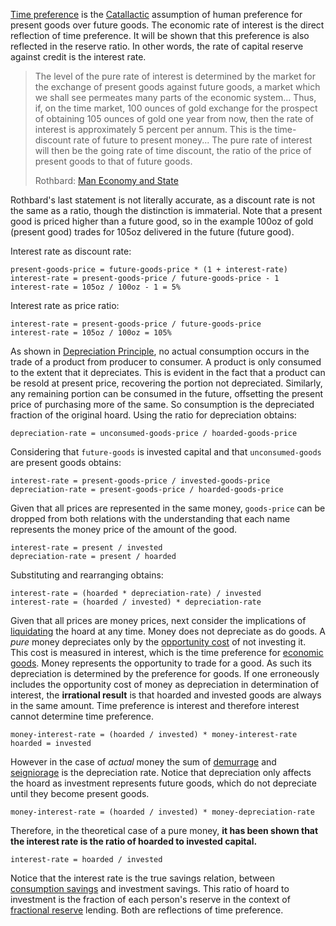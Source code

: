 [Time preference](https://en.wikipedia.org/wiki/Time_preference) is the [Catallactic](https://en.wikipedia.org/wiki/Catallactics) assumption of human preference for present goods over future goods. The economic rate of interest is the direct reflection of time preference. It will be shown that this preference is also reflected in the reserve ratio. In other words, the rate of capital reserve against credit is the interest rate.

> The level of the pure rate of interest is determined by the market for the exchange of present goods against future goods, a market which we shall see permeates many parts of the economic system... Thus, if, on the time market, 100 ounces of gold exchange for the prospect of obtaining 105 ounces of gold one year from now, then the rate of interest is approximately 5 percent per annum. This is the time-discount rate of future to present money... The pure rate of interest will then be the going rate of time discount, the ratio of the price of present goods to that of future goods.
>
> Rothbard: [Man Economy and State](https://mises.org/library/man-economy-and-state-power-and-market/html/p/989)

Rothbard's last statement is not literally accurate, as a discount rate is not the same as a ratio, though the distinction is immaterial. Note that a present good is priced higher than a future good, so in the example 100oz of gold (present good) trades for 105oz delivered in the future (future good).

Interest rate as discount rate:
```
present-goods-price = future-goods-price * (1 + interest-rate)
interest-rate = present-goods-price / future-goods-price - 1 
interest-rate = 105oz / 100oz - 1 = 5%
```
Interest rate as price ratio:
```
interest-rate = present-goods-price / future-goods-price
interest-rate = 105oz / 100oz = 105%
```
As shown in [Depreciation Principle](Depreciation-Principle), no actual consumption occurs in the trade of a product from producer to consumer. A product is only consumed to the extent that it depreciates. This is evident in the fact that a product can be resold at present price, recovering the portion not depreciated. Similarly, any remaining portion can be consumed in the future, offsetting the present price of purchasing more of the same. So consumption is the depreciated fraction of the original hoard. Using the ratio for depreciation obtains:
```
depreciation-rate = unconsumed-goods-price / hoarded-goods-price
```
Considering that `future-goods` is invested capital and that `unconsumed-goods` are present goods obtains:
```
interest-rate = present-goods-price / invested-goods-price
depreciation-rate = present-goods-price / hoarded-goods-price
```
Given that all prices are represented in the same money, `goods-price` can be dropped from both relations with the understanding that each name represents the money price of the amount of the good.
```
interest-rate = present / invested
depreciation-rate = present / hoarded
```
Substituting and rearranging obtains:
```
interest-rate = (hoarded * depreciation-rate) / invested
interest-rate = (hoarded / invested) * depreciation-rate
```
Given that all prices are money prices, next consider the implications of [liquidating](https://en.wikipedia.org/wiki/Liquidation) the hoard at any time. Money does not depreciate as do goods. A *pure* money depreciates only by the [opportunity cost](https://en.wikipedia.org/wiki/Opportunity_cost) of not investing it. This cost is measured in interest, which is the time preference for [economic goods](https://en.wikipedia.org/wiki/Goods). Money represents the opportunity to trade for a good. As such its depreciation is determined by the preference for goods. If one erroneously includes the opportunity cost of money as depreciation in determination of interest, the **irrational result** is that hoarded and invested goods are always in the same amount. Time preference is interest and therefore interest cannot determine time preference.
```
money-interest-rate = (hoarded / invested) * money-interest-rate
hoarded = invested
```
However in the case of *actual* money the sum of [demurrage](https://en.wikipedia.org/wiki/Demurrage) and [seigniorage](https://en.wikipedia.org/wiki/Seigniorage) is the depreciation rate. Notice that depreciation only affects the hoard as investment represents future goods, which do not depreciate until they become present goods.
```
money-interest-rate = (hoarded / invested) * money-depreciation-rate
```
Therefore, in the theoretical case of a pure money, **it has been shown that the interest rate is the ratio of hoarded to invested capital.**
```
interest-rate = hoarded / invested
```
Notice that the interest rate is the true savings relation, between [consumption savings](Speculative-Consumption) and investment savings. This ratio of hoard to investment is the fraction of each person's reserve in the context of [fractional reserve](Full-Reserve-Fallacy) lending. Both are reflections of time preference.